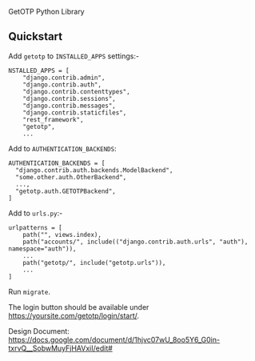 GetOTP Python Library

## Quickstart

Add `getotp` to `INSTALLED_APPS` settings:-

```
NSTALLED_APPS = [
    "django.contrib.admin",
    "django.contrib.auth",
    "django.contrib.contenttypes",
    "django.contrib.sessions",
    "django.contrib.messages",
    "django.contrib.staticfiles",
    "rest_framework",
    "getotp",
    ...
```

Add to `AUTHENTICATION_BACKENDS`:

```
AUTHENTICATION_BACKENDS = [
  "django.contrib.auth.backends.ModelBackend",
  "some.other.auth.OtherBackend",
  ...,
  "getotp.auth.GETOTPBackend",
]
```

Add to `urls.py`:-

```
urlpatterns = [
    path("", views.index),
    path("accounts/", include(("django.contrib.auth.urls", "auth"), namespace="auth")),
    ...
    path("getotp/", include("getotp.urls")),
    ...
]
```

Run `migrate`.

The login button should be available under https://yoursite.com/getotp/login/start/.

Design Document:
https://docs.google.com/document/d/1hjvc07wU_8oo5Y6_G0in-txrvQ__SobwMuyFjHAVxiI/edit#
